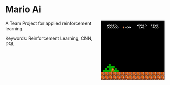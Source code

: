 # Mario Ai
<img src="docu/2018-08-13-19_07_05_00001.gif" width=40% align="right" />

A Team Project for applied reinforcement learning.

Keywords: Reinforcement Learning, CNN, DQL




